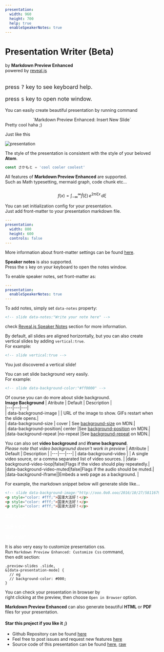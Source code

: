 ```yaml
---
presentation:
  width: 960
  height: 700
  help: true
  enableSpeakerNotes: true
---
```


<!-- slide data-notes:"Congrats! You just opened speaker notes" -->
# Presentation Writer (Beta)
by **Markdown Preview Enhanced**  
powered by [reveal.js](https://github.com/hakimel/reveal.js)  
<br>
<p style="font-size: 18px;">press <kbd>?</kbd> key to see keyboard help.</p>  
<p style="font-size: 18px;">press <kbd>s</kbd> key to open note window.</p>

<!-- slide -->
You can easily create beautiful presentation by running command   
<center> `Markdown Preview Enhanced: Insert New Slide` </center>  
<aside class="notes">
    Pretty cool haha ;)
</aside>

<!-- slide -->
Just like this  

![presentation](http://ooo.0o0.ooo/2016/07/17/578c61408dd73.gif)

<!-- slide -->
The style of the presentation is consistent with the style of your beloved **Atom**.  
```javascript
const さかもと = 'cool cooler coolest'
```

<!-- slide -->
All features of **Markdown Preview Enhanced** are supported.   
Such as Math typesetting, mermaid graph, code chunk etc...  
<br>
$$
f(x) = \int_{-\infty}^\infty
    \hat f(\xi)\,e^{2 \pi i \xi x}
    \,d\xi
$$

<!-- slide -->   
You can set initialization config for your presentation.  
Just add front-matter to your presentation markdown file.  
```yaml
---
presentation:
  width: 800
  height: 600
  controls: false
---
```
More information about front-matter settings can be found [here](https://github.com/shd101wyy/markdown-preview-enhanced/blob/master/docs/presentation-front-matter.md).

<!-- slide data-notes:"This is speaker note"-->  
**Speaker notes** is also supported.  
Press the <kbd>s</kbd> key on your keyboard to open the notes window.  

To enable speaker notes, set front-matter as:  
```yaml  
---
presentation:
  enableSpeakerNotes: true
---
```  
To add notes, simply set `data-notes` property:
```html
<!-- slide data-notes:"Write your note here" -->
```
check [Reveal.js Speaker Notes](https://github.com/hakimel/reveal.js#speaker-notes) section for more information.


<!-- slide vertical:true -->
By default, all slides are aligned horizontally, but you can also create vertical slides by adding `vertical:true`.  
For example:  
```html
<!-- slide vertical:true -->
```  

<!-- slide vertical:true -->
You just discovered a vertical slide!

<!-- slide -->
You can set slide background very easily.   
For example:
```html
<!-- slide data-background-color:"#ff0000" -->
```

<!-- slide data-background-color:"#ffebcf"-->
Of course you can do more about slide background.  
**Image Background**
| Atribute | Default | Description |  
|---|---|---|  
| data-background-image	 |  | URL of the image to show. GIFs restart when the slide opens.|  
| data-background-size	| cover | See [background-size](https://developer.mozilla.org/docs/Web/CSS/background-size) on MDN.|  
| data-background-position| center |See [background-position](https://developer.mozilla.org/docs/Web/CSS/background-position) on MDN.|  
|data-background-repeat	|no-repeat	|See [background-repeat](https://developer.mozilla.org/docs/Web/CSS/background-repeat) on MDN.|    

<!-- slide -->
You can also set **video background** and **iframe background**.  
*Please note that video background doesn't work in preview*
| Attribute  | Default  | Description |
|---|---|---|
| data-background-video	  |   | A single video source, or a comma separated list of video sources. |
|data-background-video-loop|false|Flags if the video should play repeatedly.|
|data-background-video-muted|false|Flags if the audio should be muted.|
|data-background-iframe||Embeds a web page as a background. |

<!-- slide -->
For example, the markdown snippet below will generate slide like...  
```html
<!-- slide data-background-image:"http://ooo.0o0.ooo/2016/10/27/581167987ec08.jpg" data-transition:"zoom" -->
<p style="color: #fff;">国漫大法好！</p>
<p style="color: #fff;">国漫大法好！</p>
<p style="color: #fff;">国漫大法好！</p>
```

<!-- slide data-background-image:"http://ooo.0o0.ooo/2016/10/27/581167987ec08.jpg"
data-transition:"zoom"
-->
<p style="color: #fff;">国漫大法好！</p>
<p style="color: #fff;">国漫大法好！</p>
<p style="color: #fff;">国漫大法好！</p>

<!-- slide -->
It is also very easy to customize presentation css.  
Run `Markdown Preview Enhanced: Customize Css` command,   
then edit section:
```less
.preview-slides .slide,
&[data-presentation-mode] {
  // eg
  // background-color: #000;
}
```

<!-- slide -->
You can check your presentation in browser by   
right clicking at the preview, then choose `Open in Browser` option.  

<!-- slide -->
**Markdown Preview Enhanced** can also generate beautiful **HTML** or **PDF** files for your presentation.

<!-- slide -->  
#### Star this project if you like it ;)    
* Github Repository can be found [here](https://github.com/shd101wyy/markdown-preview-enhanced)
* Feel free to post issues and request new features [here](https://github.com/shd101wyy/markdown-preview-enhanced/issues)
* Source code of this presentation can be found [here](https://github.com/shd101wyy/markdown-preview-enhanced/blob/master/docs/presentation-intro.md), [raw](https://raw.githubusercontent.com/shd101wyy/markdown-preview-enhanced/master/docs/presentation-intro.md)  

<!-- slide data-background-image:"http://ooo.0o0.ooo/2016/07/18/578c66da6a5a3.jpg" -->
